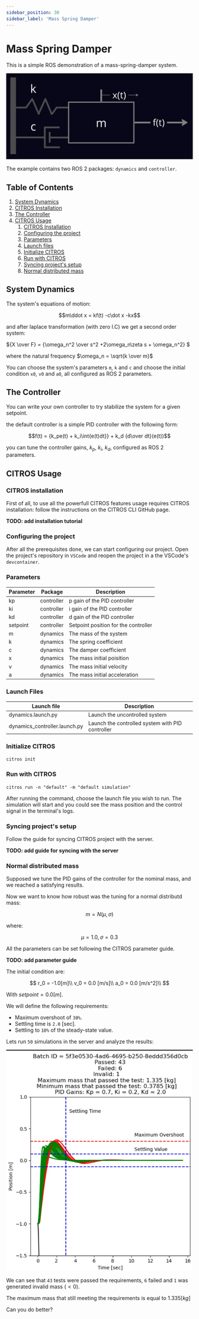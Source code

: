 ```yaml
---
sidebar_position: 30
sidebar_label: 'Mass Spring Damper'
---
```


# Mass Spring Damper

This is a simple ROS demonstration of a mass-spring-damper system.

![jpg](img/system.jpeg)

The example contains two ROS 2 packages: `dynamics` and `controller`.


## Table of Contents
1. [System Dynamics](#system-dynamics)
2. [CITROS Installation](#citros-installation)
3. [The Controller](#the-controller)
4. [CITROS Usage](#citros-usage)
    1. [CITROS Installation](#citros-installation)
    2. [Configuring the project](#configuring-the-project)
    3. [Parameters](#parameters)
    3. [Launch files](#launch-files)
    4. [Initialize CITROS](#initialize-citros)
    5. [Run with CITROS](#run-with-citros)
    3. [Syncing project's setup](#syncing-projects-setup)
    4. [Normal distributed mass](#normal-distributed-mass)
    
## System Dynamics

The system's equations of motion:

$$m\ddot x =  kf(t) -c\dot x -kx$$

and after laplace transformation (with zero I.C) we get a second order system:

${X \over F} = {\omega_n^2 \over s^2 +2\omega_n\zeta s + \omega_n^2} $

where the natural frequency $\omega_n = \sqrt{k \over m}$

You can choose the system's parameters `m`, `k` and `c` and choose the initial condition `x0`, `v0` and `a0`, all configured as ROS 2 parameters.

## The Controller

You can write your own controller to try stabilize the system for a given setpoint.

the default controller is a simple PID controller with the following form:

$$f(t) = {k_pe(t) + k_i\int{e(t)dt}} + k_d {d\over dt}(e(t))$$

you can tune the controller gains, $k_p$, $k_i$, $k_d$, configured as ROS 2 parameters.

## CITROS Usage

### CITROS installation
First of all, to use all the powerfull CITROS features usage requires CITROS installation: follow the instructions on the CITROS CLI GitHub page. 

**TODO: add installation tutorial**

### Configuring the project

After all the prerequisites done, we can start configuring our project. Open the project's repository in `VSCode` and reopen the project in a the VSCode's `devcontainer`.

### Parameters

| Parameter | Package | Description
| --------|  --------|  --------|
|kp | controller | p gain of the PID controller
|ki | controller | i gain of the PID controller
|kd | controller | d gain of the PID controller
|setpoint | controller | Setpoint position for the controller
|m | dynamics | The mass of the system
|k | dynamics | The spring coefficient
|c | dynamics | The damper coefficient
|x | dynamics | The mass initial poisition
|v | dynamics | The mass initial velocity
|a | dynamics | The mass initial acceleration

### Launch Files

|Launch file| Description
| --------|  --------|
|dynamics.launch.py | Launch the uncontrolled system
|dynamics_controller.launch.py | Launch the controlled system with PID controller

### Initialize CITROS

    citros init

### Run with CITROS

    citros run -n "default" -m "default simulation"

After running the command, choose the launch file you wish to run. The simulation will start and you could see the mass position and the control signal in the terminal's logs.

### Syncing project's setup

Follow the guide for syncing CITROS project with the server.

**TODO: add guide for syncing with the server**

### Normal distributed mass

Supposed we tune the PID gains of the controller for the nominal mass, and we reached a satisfying results.

Now we want to know how robust was the tuning for a normal distributd mass:

$$ m = N(\mu, \sigma)$$

where:

$$ \mu = 1.0,    
\sigma = 0.3 $$

All the parameters can be set following the CITROS parameter guide.

**TODO: add parameter guide**

The initial condition are:

$$
r_0 = -1.0[m]\\
v_0 = 0.0 [m/s]\\
a_0 = 0.0 [m/s^2]\\
$$

With $setpoint = 0.0 [m]$.

We will define the following requirements:

* Maximum overshoot of `30%`.
* Settling time is `2.0` [sec].
* Settling to `10%` of the steady-state value.

Lets run `50` simulations in the server and analyze the results:

![img](img/analysis.jpeg)


We can see that `43` tests were passed the requirements, `6` failed and `1` was generated invalid mass $(<0)$.

The maximum mass that still meeting the requirements is equal to $1.335 [kg]$


Can you do better?